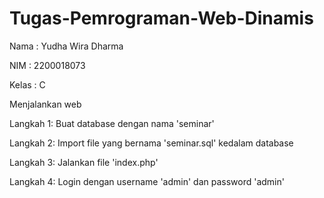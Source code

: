 # Tugas-Pemrograman-Web-Dinamis

Nama	: Yudha Wira Dharma

NIM	: 2200018073

Kelas	: C


Menjalankan web

Langkah 1:
	Buat database dengan nama 'seminar'

Langkah 2: 
	Import file yang bernama 'seminar.sql' kedalam database

Langkah 3:
	Jalankan file 'index.php'
 
Langkah 4:
	Login dengan username 'admin' dan password 'admin'
